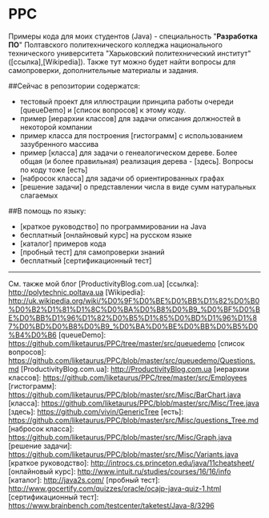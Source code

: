 # PPC
Примеры кода для моих студентов (Java) - специальность "**Разработка ПО**" Полтавского политехнического колледжа национального технического университета "Харьковский политехнический институт" ([ссылка],[Wikipedia]).
Также тут можно будет найти вопросы для самопроверки, дополнительные материалы и задания.

##Сейчас в репозитории содержатся:
* тестовый проект для иллюстрации принципа работы очереди [queueDemo] и [список вопросов] к этому коду.
* пример [иерархии классов] для задачи описания должностей в некоторой компании
* пример класса для построения [гистограмм] с использованием зазубренного массива
* пример [класса] для задачи о генеалогическом дереве. Более общая (и более правильная) реализация дерева - [здесь]. Вопросы по коду тоже [есть]
* [набросок класса] для задачи об ориентированных графах
* [решение задачи] о представлении числа в виде сумм натуральных слагаемых

##В помощь по языку:
* [краткое руководство] по программировании на Java
* бесплатный [онлайновый курс] на русском языке
* [каталог] примеров кода
* [пробный тест] для самопроверки знаний
* бесплатный [сертификационный тест]

---
См. также мой блог [ProductivityBlog.com.ua]
[ссылка]: http://polytechnic.poltava.ua
[Wikipedia]: http://uk.wikipedia.org/wiki/%D0%9F%D0%BE%D0%BB%D1%82%D0%B0%D0%B2%D1%81%D1%8C%D0%BA%D0%B8%D0%B9_%D0%BF%D0%BE%D0%BB%D1%96%D1%82%D0%B5%D1%85%D0%BD%D1%96%D1%87%D0%BD%D0%B8%D0%B9_%D0%BA%D0%BE%D0%BB%D0%B5%D0%B4%D0%B6
[queueDemo]: https://github.com/liketaurus/PPC/tree/master/src/queuedemo
[список вопросов]: https://github.com/liketaurus/PPC/blob/master/src/queuedemo/Questions.md
[ProductivityBlog.com.ua]: http://ProductivityBlog.com.ua
[иерархии классов]: https://github.com/liketaurus/PPC/tree/master/src/Employees
[гистограмм]: https://github.com/liketaurus/PPC/blob/master/src/Misc/BarChart.java
[класса]: https://github.com/liketaurus/PPC/blob/master/src/Misc/Tree.java
[здесь]: https://github.com/vivin/GenericTree
[есть]: https://github.com/liketaurus/PPC/blob/master/src/Misc/questions_Tree.md
[набросок класса]: https://github.com/liketaurus/PPC/blob/master/src/Misc/Graph.java
[решение задачи]: https://github.com/liketaurus/PPC/blob/master/src/Misc/Variants.java
[краткое руководство]: http://introcs.cs.princeton.edu/java/11cheatsheet/
[онлайновый курс]: http://www.intuit.ru/studies/courses/16/16/info
[каталог]: http://java2s.com/
[пробный тест]: http://www.gocertify.com/quizzes/oracle/ocajp-java-quiz-1.html
[сертификационный тест]: https://www.brainbench.com/testcenter/taketest/Java-8/3296
